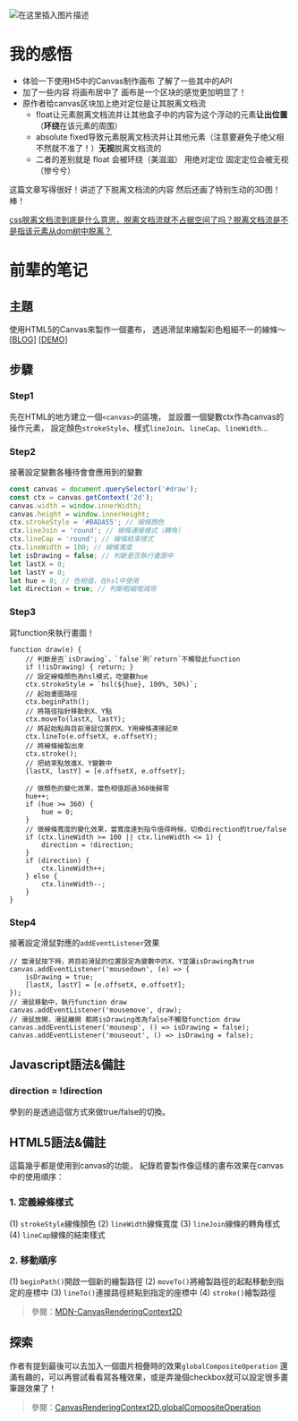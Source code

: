 

![在这里插入图片描述](https://img-blog.csdnimg.cn/7bef6e7ab6dc4c79b33425cf0fd70b76.png?x-oss-process=image/watermark,type_ZHJvaWRzYW5zZmFsbGJhY2s,shadow_50,text_Q1NETiBA5pWy5Luj56CB55qE5bCP5o-Q55C05omL,size_20,color_FFFFFF,t_70,g_se,x_16)

# 我的感悟

- 体验一下使用H5中的Canvas制作画布 了解了一些其中的API
- 加了一些内容 将画布居中了 画布是一个区块的感觉更加明显了！
- 原作者给canvas区块加上绝对定位是让其脱离文档流 
  - float让元素脱离文档流并让其他盒子中的内容为这个浮动的元素**让出位置**（**环绕**在该元素的周围）
  - absolute fixed导致元素脱离文档流并让其他元素（注意要避免子绝父相 不然就不准了！）**无视**脱离文档流的
  - 二者的差别就是 float 会被环绕（美滋滋） 用绝对定位 固定定位会被无视（惨兮兮）

这篇文章写得很好！讲述了下脱离文档流的内容 然后还画了特别生动的3D图！棒！

[css脱离文档流到底是什么意思，脱离文档流就不占据空间了吗？脱离文档流是不是指该元素从dom树中脱离？](https://www.zhihu.com/question/24529373/answer/29135021)

# 前辈的笔记

## **主題**

使用HTML5的Canvas來製作一個畫布，
透過滑鼠來繪製彩色粗細不一的線條～
[[BLOG\]](https://guahsu.io/2017/06/JavaScript30-08-Fun-with-HTML5-Canvas/)
[[DEMO\]](https://guahsu.github.io/JavaScript30/08_Fun-with-HTML5-Canvas/index-GuaHsu.html)

## **步驟**

### Step1

先在HTML的地方建立一個`<canvas>`的區塊，
並設置一個變數ctx作為canvas的操作元素，
設定顏色`strokeStyle`、樣式`lineJoin`、`lineCap`、`lineWidth`...

### Step2

接著設定變數各種待會會應用到的變數

```js
const canvas = document.querySelector('#draw');
const ctx = canvas.getContext('2d');
canvas.width = window.innerWidth;
canvas.height = window.innerHeight;
ctx.strokeStyle = '#BADA55'; // 線條顏色
ctx.lineJoin = 'round'; // 線條連接樣式（轉角）
ctx.lineCap = 'round'; // 線條結束樣式
ctx.lineWidth = 100; // 線條寬度
let isDrawing = false; // 判斷是否執行畫圖中
let lastX = 0; 
let lastY = 0;
let hue = 0; // 色相值，在hsl中使用
let direction = true; // 判斷粗細增減用
```

### Step3

寫function來執行畫圖！

```
function draw(e) {
    // 判斷是否`isDrawing`，`false`則`return`不觸發此function
    if (!isDrawing) { return; } 
    // 設定線條顏色為hsl模式，吃變數hue
    ctx.strokeStyle = `hsl(${hue}, 100%, 50%)`; 
    // 起始畫圖路徑
    ctx.beginPath(); 
    // 將路徑指針移動到X、Y點
    ctx.moveTo(lastX, lastY); 
    // 將起始點與目前滑鼠位置的X、Y用線條連接起來
    ctx.lineTo(e.offsetX, e.offsetY); 
    // 將線條繪製出來
    ctx.stroke();
    // 把結束點放進X、Y變數中
    [lastX, lastY] = [e.offsetX, e.offsetY]; 
    
    // 做顏色的變化效果，當色相值超過360後歸零
    hue++; 
    if (hue >= 360) { 
        hue = 0; 
    }
    // 做線條寬度的變化效果，當寬度達到指令值得時候，切換direction的true/false
    if (ctx.lineWidth >= 100 || ctx.lineWidth <= 1) { 
        direction = !direction; 
    }
    if (direction) {
        ctx.lineWidth++;
    } else {
        ctx.lineWidth--;
    }      
}
```

### Step4

接著設定滑鼠對應的`addEventListener`效果

```
// 當滑鼠按下時，將目前滑鼠的位置設定為變數中的X、Y並讓isDrawing為true
canvas.addEventListener('mousedown', (e) => {
    isDrawing = true;
    [lastX, lastY] = [e.offsetX, e.offsetY];
});
// 滑鼠移動中，執行function draw
canvas.addEventListener('mousemove', draw);
// 滑鼠放開，滑鼠離開 都將isDrawing改為false不觸發function draw
canvas.addEventListener('mouseup', () => isDrawing = false);
canvas.addEventListener('mouseout', () => isDrawing = false);
```

## **Javascript語法&備註**

### **direction = !direction**

學到的是透過這個方式來做true/false的切換。

## **HTML5語法&備註**

這篇幾乎都是使用到canvas的功能，
紀錄若要製作像這樣的畫布效果在canvas中的使用順序：

### 1. 定義線條樣式

(1) `strokeStyle`線條顏色
(2) `lineWidth`線條寬度
(3) `lineJoin`線條的轉角樣式
(4) `lineCap`線條的結束樣式

### 2. 移動順序

(1) `beginPath()`開啟一個新的繪製路徑 (2) `moveTo()`將繪製路徑的起點移動到指定的座標中 (3) `lineTo()`連接路徑終點到指定的座標中 (4) `stroke()`繪製路徑

> 參閱：[MDN-CanvasRenderingContext2D](https://developer.mozilla.org/en-US/docs/Web/API/CanvasRenderingContext2D)

## 探索

作者有提到最後可以去加入一個圖片相疊時的效果`globalCompositeOperation`
還滿有趣的，可以再嘗試看看寫各種效果，或是弄幾個checkbox就可以設定很多畫筆跟效果了！

> 參閱：[CanvasRenderingContext2D.globalCompositeOperation](https://developer.mozilla.org/en-US/docs/Web/API/CanvasRenderingContext2D/globalCompositeOperation)